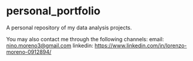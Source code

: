 # personal_portfolio
A personal repository of my data analysis projects.

You may also contact me through the following channels:
email: nino.moreno3@gmail.com
linkedin: https://www.linkedin.com/in/lorenzo-moreno-0912894/
